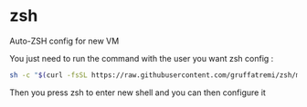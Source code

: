 # zsh
Auto-ZSH config for new VM


You just need to run the command with the user you want zsh config : 

```bash
sh -c "$(curl -fsSL https://raw.githubusercontent.com/gruffatremi/zsh/main/deploy.sh)"
```

Then you press zsh to enter new shell and you can then configure it
